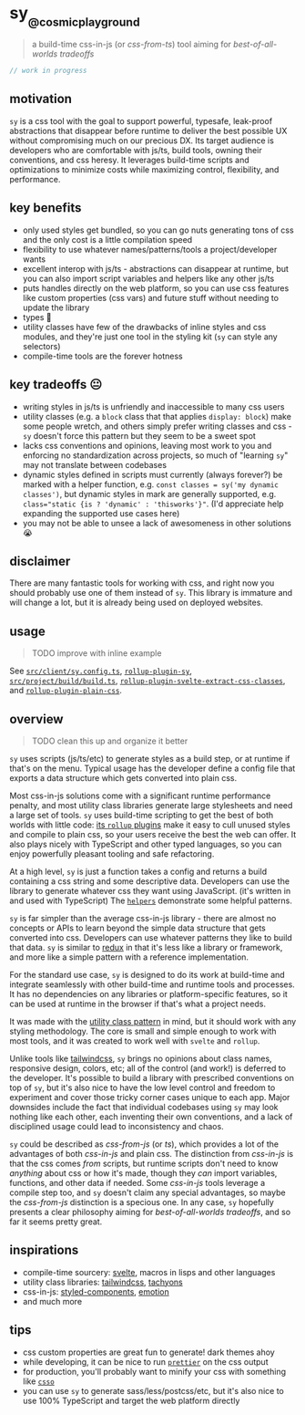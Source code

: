 # sy<sub><sub>@cosmicplayground</sub></sub>

> a build-time css-in-js (or _css-from-ts_) tool
> aiming for _best-of-all-worlds tradeoffs_

```ts
// work in progress
```

## motivation

`sy` is a css tool with the goal to support powerful, typesafe,
leak-proof abstractions that disappear before runtime to deliver
the best possible UX without compromising much on our precious DX.
Its target audience is developers who are comfortable
with js/ts, build tools, owning their conventions, and css heresy.
It leverages build-time scripts and optimizations to
minimize costs while maximizing control, flexibility, and performance.

## key benefits

- only used styles get bundled, so you can go nuts generating tons of css
  and the only cost is a little compilation speed
- flexibility to use whatever names/patterns/tools a project/developer wants
- excellent interop with js/ts - abstractions can disappear at runtime,
  but you can also import script variables and helpers like any other js/ts
- puts handles directly on the web platform,
  so you can use css features like custom properties (css vars)
  and future stuff without needing to update the library
- types :frog:
- utility classes have few of the drawbacks of inline styles and css modules,
  and they're just one tool in the styling kit
  (`sy` can style any selectors)
- compile-time tools are the forever hotness

## key tradeoffs :neutral_face:

- writing styles in js/ts is unfriendly and inaccessible to many css users
- utility classes (e.g. a `block` class that that applies `display: block`)
  make some people wretch, and others simply prefer writing classes and css -
  `sy` doesn't force this pattern but they seem to be a sweet spot
- lacks css conventions and opinions, leaving most work to you
  and enforcing no standardization across projects,
  so much of "learning `sy`" may not translate between codebases
- dynamic styles defined in scripts must currently (always forever?) be marked
  with a helper function, e.g. `const classes = sy('my dynamic classes')`,
  but dynamic styles in mark are generally supported,
  e.g. `class="static {is ? 'dynamic' : 'thisworks'}"`.
  (I'd appreciate help expanding the supported use cases here)
- you may not be able to unsee a lack of awesomeness in other solutions :sob:

## disclaimer

There are many fantastic tools for working with css,
and right now you should probably use one of them instead of `sy`.
This library is immature and will change a lot,
but it is already being used on deployed websites.

## usage

> TODO improve with inline example

See [`src/client/sy.config.ts`](../client/sy.config.ts),
[`rollup-plugin-sy`](../project/build/rollup-plugin-sy.ts),
[`src/project/build/build.ts`](../project/build/build.ts),
[`rollup-plugin-svelte-extract-css-classes`](../project/build/rollup-plugin-svelte-extract-css-classes.ts),
and [`rollup-plugin-plain-css`](../project/build/rollup-plugin-plain-css.ts).

## overview

> TODO clean this up and organize it better

`sy` uses scripts (js/ts/etc) to generate styles as a build step,
or at runtime if that's on the menu.
Typical usage has the developer define a config file
that exports a data structure which gets converted into plain css.

Most css-in-js solutions come with a significant runtime performance penalty,
and most utility class libraries generate large stylesheets
and need a large set of tools.
`sy` uses build-time scripting to get the best of both worlds with little code:
[its `rollup` plugins](../project/build) make it easy to cull unused styles
and compile to plain css, so your users receive the best the web can offer.
It also plays nicely with TypeScript and other typed languages,
so you can enjoy powerfully pleasant tooling and safe refactoring.

At a high level, `sy` is just a function takes a config and returns a build
containing a css string and some descriptive data.
Developers can use the library to generate whatever css they want
using JavaScript. (it's written in and used with TypeScript)
The [`helpers`](helpers.ts) demonstrate some helpful patterns.

`sy` is far simpler than the average css-in-js library -
there are almost no concepts or APIs to learn beyond
the simple data structure that gets converted into css.
Developers can use whatever patterns they like to build that data.
`sy` is similar to [redux](https://github.com/reduxjs/redux)
in that it's less like a library or framework,
and more like a simple pattern with a reference implementation.

For the standard use case, `sy` is designed to do its work at build-time
and integrate seamlessly with other build-time and runtime tools and processes.
It has no dependencies on any libraries or platform-specific features,
so it can be used at runtime in the browser if that's what a project needs.

It was made with the
[utility class pattern](https://css-tricks.com/need-css-utility-library/)
in mind, but it should work with any styling methodology.
The core is small and simple enough to work with most tools,
and it was created to work well with `svelte` and `rollup`.

Unlike tools like [tailwindcss](https://github.com/tailwindcss/tailwindcss),
`sy` brings no opinions about class names, responsive design, colors, etc;
all of the control (and work!) is deferred to the developer.
It's possible to build a library with prescribed conventions on top of `sy`,
but it's also nice to have the low level control and freedom
to experiment and cover those tricky corner cases unique to each app.
Major downsides include the fact that individual codebases using `sy`
may look nothing like each other, each inventing their own conventions,
and a lack of disciplined usage could lead to inconsistency and chaos.

`sy` could be described as _css-from-js_ (or _ts_),
which provides a lot of the advantages of both _css-in-js_ and plain css.
The distinction from _css-in-js_ is that the css comes _from_ scripts,
but runtime scripts don't need to know _anything_ about css or how it's made,
though they _can_ import variables, functions, and other data if needed.
Some _css-in-js_ tools leverage a compile step too,
and `sy` doesn't claim any special advantages,
so maybe the _css-from-js_ distinction is a specious one.
In any case, `sy` hopefully presents a clear philosophy
aiming for _best-of-all-worlds tradeoffs_, and so far it seems pretty great.

## inspirations

- compile-time sourcery: [svelte](https://github.com/sveltejs/svelte),
  macros in lisps and other languages
- utility class libraries:
  [tailwindcss](https://github.com/tailwindcss/tailwindcss),
  [tachyons](https://github.com/tachyons-css/tachyons/)
- css-in-js:
  [styled-components](https://github.com/styled-components/styled-components),
  [emotion](https://github.com/emotion-js/emotion)
- and much more

## tips

- css custom properties are great fun to generate! dark themes ahoy
- while developing, it can be nice to run
  [`prettier`](https://github.com/prettier/prettier) on the css output
- for production, you'll probably want to minify your css with something like
  [`csso`](https://github.com/css/csso)
- you can use `sy` to generate sass/less/postcss/etc,
  but it's also nice to use 100% TypeScript and target the web platform directly
